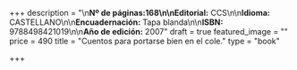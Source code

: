 +++
description = "\n**Nº de páginas:**168\n\n**Editorial:** CCS\n\n**Idioma:** CASTELLANO\n\n**Encuadernación:** Tapa blanda\n\n**ISBN:** 9788498421019\n\n**Año de edición:** 2007"
draft = true
featured_image = ""
price = 490
title = "Cuentos para portarse bien en el cole."
type = "book"

+++
